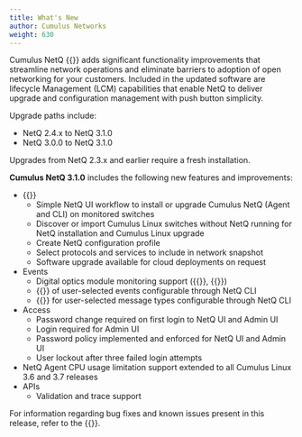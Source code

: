 ```yaml
---
title: What's New
author: Cumulus Networks
weight: 630
---
```


Cumulus NetQ {{<version>}} adds significant functionality improvements that streamline network operations and eliminate barriers to adoption of open networking for your customers. Included in the updated software are lifecycle Management (LCM) capabilities that enable NetQ to deliver upgrade and configuration management with push button simplicity.

Upgrade paths include:

- NetQ 2.4.x to NetQ 3.1.0
- NetQ 3.0.0 to NetQ 3.1.0

Upgrades from NetQ 2.3.x and earlier require a fresh installation.

**Cumulus NetQ 3.1.0** includes the following new features and improvements:

- {{<link url="Lifecycle-Management" text="Lifecycle Management">}}
    - Simple NetQ UI workflow to install or upgrade Cumulus NetQ (Agent and CLI) on monitored switches
    - Discover or import Cumulus Linux switches without NetQ running for NetQ installation and Cumulus Linux upgrade
    - Create NetQ configuration profile
    - Select protocols and services to include in network snapshot
    - Software upgrade available for cloud deployments on request
- Events
    - Digital optics module monitoring support ({{<link url="Monitor-Network-Elements/#view-digital-optics" text="NetQ UI">}}, {{<link url="Monitor-Physical-Layer-Components/#view-digital-optics" text="NetQ CLI">}})
    - {{<link url="Integrate-NetQ-with-Notification-Applications/#create-an-email-channel" text="Email notification">}} of user-selected events configurable through NetQ CLI
    - {{<link url="Integrate-NetQ-with-Notification-Applications/#suppress-events" text="Event suppression">}} for user-selected message types configurable through NetQ CLI
- Access
    - Password change required on first login to NetQ UI and Admin UI
    - Login required for Admin UI
    - Password policy implemented and enforced for NetQ UI and Admin UI
    - User lockout after three failed login attempts
- NetQ Agent CPU usage limitation support extended to all Cumulus Linux 3.6 and 3.7 releases
- APIs
    - Validation and trace support

For information regarding bug fixes and known issues present in this release, refer to the {{<link title="Cumulus NetQ 3.1 Release Notes" text="release notes">}}.

